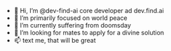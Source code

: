 - 👋 Hi, I’m @dev-find-ai core developer ad dev.find.ai
- 👀 I’m primarily focused on world peace
- 🌱 I’m currently suffering from doomsday
- 💞️ I’m looking for mates to apply for a divine solution 
- 📫 text me, that will be great

<!---
dev-find-ai/dev-find-ai is a ✨ special ✨ repository because its `README.md` (this file) appears on your GitHub profile.
You can click the Preview link to take a look at your changes.
--->
